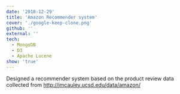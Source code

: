 ```yaml
---
date: '2018-12-29'
title: 'Amazon Recommender system'
cover: './google-keep-clone.png'
github: ''
external: ''
tech:
  - MongoDB
  - D3
  - Apache Lucene
show: 'true'
---
```


Designed a recommender system based on the product review data collected from http://jmcauley.ucsd.edu/data/amazon/
